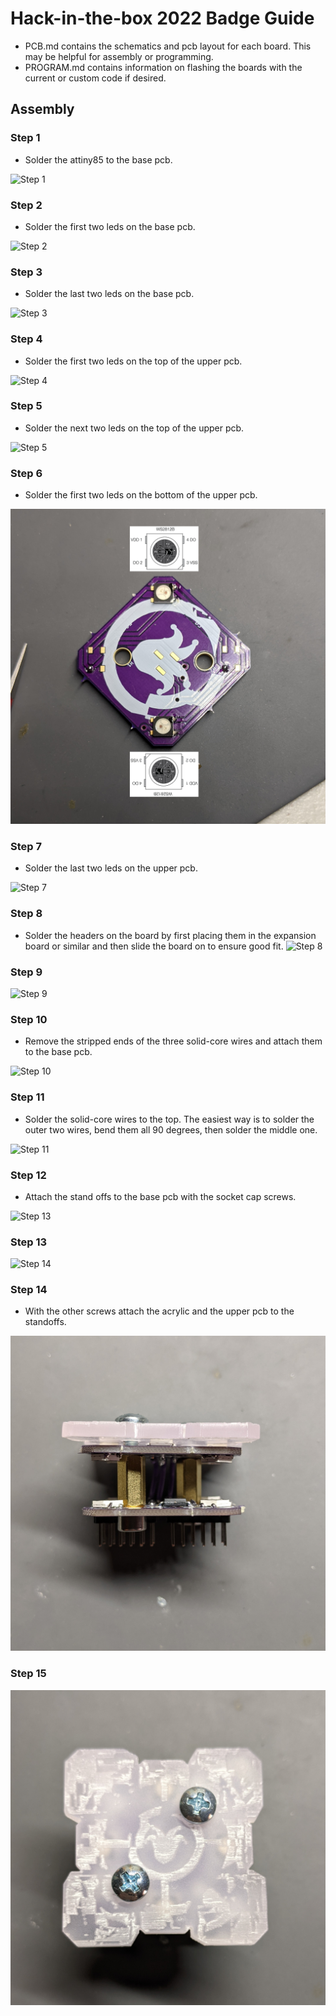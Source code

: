 # Hack-in-the-box 2022 Badge Guide

- PCB.md contains the schematics and pcb layout for each board. This may be helpful for assembly or programming.
- PROGRAM.md contains information on flashing the boards with the current or custom code if desired.

## Assembly

### Step 1
- Solder the attiny85 to the base pcb.

![Step 1](assembly-images/step1.png)
### Step 2
- Solder the first two leds on the base pcb.

![Step 2](assembly-images/step2.png)
### Step 3
- Solder the last two leds on the base pcb.

![Step 3](assembly-images/step3.png)
### Step 4
- Solder the first two leds on the top of the upper pcb.

![Step 4](assembly-images/step4.png)
### Step 5
- Solder the next two leds on the top of the upper pcb.

![Step 5](assembly-images/step5.png)
### Step 6
- Solder the first two leds on the bottom of the upper pcb.

![Step 6](assembly-images/step6.png)
### Step 7
- Solder the last two leds on the upper pcb.

![Step 7](assembly-images/step7.png)
### Step 8
- Solder the headers on the board by first placing them in the expansion board or similar and then slide the board on to ensure good fit.
![Step 8](assembly-images/step8.png)
### Step 9
![Step 9](assembly-images/step9.png)
### Step 10
- Remove the stripped ends of the three solid-core wires and attach them to the base pcb.

![Step 10](assembly-images/step10.png)
### Step 11
- Solder the solid-core wires to the top. The easiest way is to solder the outer two wires, bend them all 90 degrees, then solder the middle one.

![Step 11](assembly-images/step11.png)
### Step 12
- Attach the stand offs to the base pcb with the socket cap screws.

![Step 13](assembly-images/step13.png)
### Step 13
![Step 14](assembly-images/step14.png)
### Step 14
- With the other screws attach the acrylic and the upper pcb to the standoffs.

![Step 15](assembly-images/step15.png)
### Step 15
![Step 16](assembly-images/step16.png)

